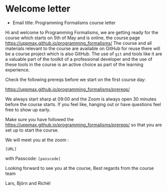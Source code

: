 # Welcome letter

- Email title: Programming Formalisms course letter

Hi and welcome to Programming Formalisms,
we are getting ready for the course which starts on 5th of May and is online,
the course page <https://uppmax.github.io/programming_formalisms/>
The course and all materials relevant to the course are available on GitHub
for reuse there will be a course project which is also GitHub.
The use of `git` and tools like it are a valuable part of the toolkit
of a professional developer and the use of these tools in the course
is an active choice as part of the learning experience.

Check the following prereqs before we start on the first course day:

<https://uppmax.github.io/programming_formalisms/prereqs/>

We always start sharp at 09:00 and the Zoom is always open
30 minutes before the course starts.
If you feel like, hanging out or have questions feel free to show up early.

Make sure you have followed the
<https://uppmax.github.io/programming_formalisms/prereqs/>
so that you are set up to start the course.

We will meet you at the zoom :

`[URL]`

with Passcode: `[passcode]`

Looking forward to see you at the course,
Best regards from the course team

Lars, Björn and Richèl
